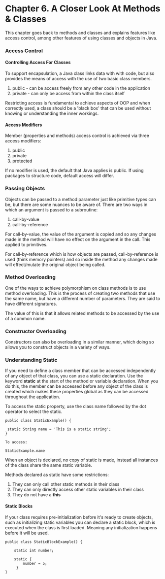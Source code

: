 # Chapter 6. A Closer Look At Methods & Classes

This chapter goes back to methods and classes and explains features like access control, among other features of using 
classes and objects in Java.

### Access Control

#### Controlling Access For Classes
To support encapsulation, a Java class links data with with code, but also provides the means of access 
with the use of two basic class members.

1. public - can be access freely from any other code in the application
2. private - can only be access from within the class itself

Restricting access is fundamental to achieve aspects of OOP and when correctly used, a class should be a 'black box' that
can be used without knowing or understanding the inner workings.

#### Access Modifiers
Member (properties and methods) access control is achieved via three access modifiers:
1. public
2. private
3. protected

If no modifier is used, the default that Java applies is public. If using packages to structure code, default access will differ.

### Passing Objects
Objects can be passed to a method parameter just like primitive types can be, but there are some nuances to be aware of.
There are two ways in which an argument is passed to a subroutine:
1. call-by-value
2. call-by-reference

For call-by-value, the value of the argument is copied and so any changes made in the method will have no effect on the
argument in the call. This applied to primitives.

For call-by-reference which is how objects are passed, call-by-reference is used (think memory pointers) and so inside 
the method any changes made will effect/mutate the original object being called.

### Method Overloading
One of the ways to achieve polymorphism on class methods is to use method overloading. This is the process of creating 
two methods that use the same name, but have a different number of parameters. They are said to have different signatures.

The value of this is that it allows related methods to be accessed by the use of a common name.

### Constructor Overloading
Constructors can also be overloading in a similar manner, which doing so allows you to construct objects in a variety of 
ways.

### Understanding Static
If you need to define a class member that can be accessed independently of any object of that class, you can use a static 
declaration.
Use the keyword **static** at the start of the method or variable declaration. When you do this, the member can be accessed before 
any object of the class is created which makes these properties global as they can be accessed throughout the application.

To access the static property, use the class name followed by the dot operator to select the static.

```aidl
public class StaticExample() {
 
 static String name = 'This is a static string';
}

To access:

StaticExample.name

```

When an object is declared, no copy of static is made, instead all instances of the class share the same static variable.

Methods declared as static have some restrictions:
1. They can only call other static methods in their class
2. They can only directly access other static variables in their class
3. They do not have a **this**

#### Static Blocks
If your class requires pre-initialization before it's ready to create objects, such as initializing static variables you 
can declare a static block, which is executed when the class is first loaded. Meaning any initialization happens before 
it will be used.

```aidl
public class StaticBlockExample() {
    
    static int number;

    static {
        number = 5;
     }
}

```